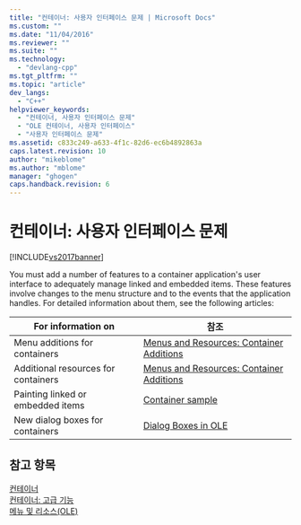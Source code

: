 ```yaml
---
title: "컨테이너: 사용자 인터페이스 문제 | Microsoft Docs"
ms.custom: ""
ms.date: "11/04/2016"
ms.reviewer: ""
ms.suite: ""
ms.technology: 
  - "devlang-cpp"
ms.tgt_pltfrm: ""
ms.topic: "article"
dev_langs: 
  - "C++"
helpviewer_keywords: 
  - "컨테이너, 사용자 인터페이스 문제"
  - "OLE 컨테이너, 사용자 인터페이스"
  - "사용자 인터페이스 문제"
ms.assetid: c833c249-a633-4f1c-82d6-ec6b4892863a
caps.latest.revision: 10
author: "mikeblome"
ms.author: "mblome"
manager: "ghogen"
caps.handback.revision: 6
---
```

# 컨테이너: 사용자 인터페이스 문제
[!INCLUDE[vs2017banner](../assembler/inline/includes/vs2017banner.md)]

You must add a number of features to a container application's user interface to adequately manage linked and embedded items.  These features involve changes to the menu structure and to the events that the application handles.  For detailed information about them, see the following articles:  
  
|For information on|참조|  
|------------------------|--------|  
|Menu additions for containers|[Menus and Resources: Container Additions](../mfc/menus-and-resources-container-additions.md)|  
|Additional resources for containers|[Menus and Resources: Container Additions](../mfc/menus-and-resources-container-additions.md)|  
|Painting linked or embedded items|[Container sample](../top/visual-cpp-samples.md)|  
|New dialog boxes for containers|[Dialog Boxes in OLE](../mfc/dialog-boxes-in-ole.md)|  
  
## 참고 항목  
 [컨테이너](../mfc/containers.md)   
 [컨테이너: 고급 기능](../mfc/containers-advanced-features.md)   
 [메뉴 및 리소스\(OLE\)](../mfc/menus-and-resources-ole.md)